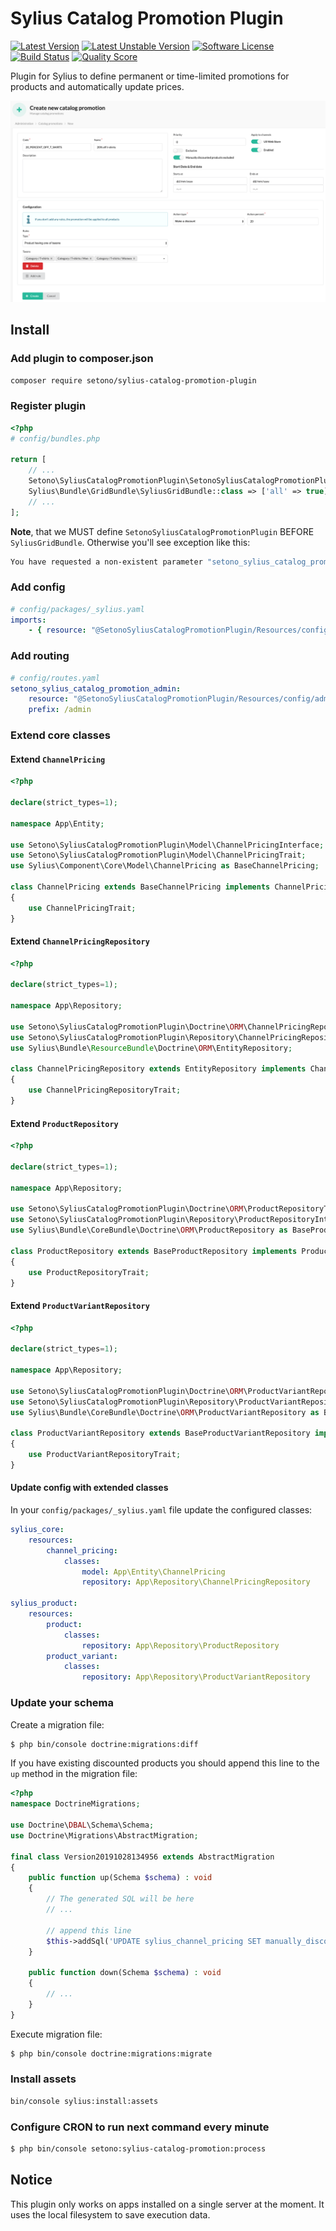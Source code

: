 # Sylius Catalog Promotion Plugin

[![Latest Version][ico-version]][link-packagist]
[![Latest Unstable Version][ico-unstable-version]][link-packagist]
[![Software License][ico-license]](LICENSE)
[![Build Status][ico-github-actions]][link-github-actions]
[![Quality Score][ico-code-quality]][link-code-quality]

Plugin for Sylius to define permanent or time-limited promotions for products and automatically update prices.

![Screenshot showing catalog promotions admin page](docs/admin-create.png)

## Install

### Add plugin to composer.json

```bash
composer require setono/sylius-catalog-promotion-plugin
```

### Register plugin

```php
<?php
# config/bundles.php

return [
    // ...
    Setono\SyliusCatalogPromotionPlugin\SetonoSyliusCatalogPromotionPlugin::class => ['all' => true],
    Sylius\Bundle\GridBundle\SyliusGridBundle::class => ['all' => true],
    // ...
];

```

**Note**, that we MUST define `SetonoSyliusCatalogPromotionPlugin` BEFORE `SyliusGridBundle`.
Otherwise you'll see exception like this:

```bash
You have requested a non-existent parameter "setono_sylius_catalog_promotion.model.promotion.class".  
```

### Add config

```yaml
# config/packages/_sylius.yaml
imports:
    - { resource: "@SetonoSyliusCatalogPromotionPlugin/Resources/config/app/config.yaml" }
```

### Add routing

```yaml
# config/routes.yaml
setono_sylius_catalog_promotion_admin:
    resource: "@SetonoSyliusCatalogPromotionPlugin/Resources/config/admin_routing.yaml"
    prefix: /admin
```

### Extend core classes
#### Extend `ChannelPricing`
```php
<?php

declare(strict_types=1);

namespace App\Entity;

use Setono\SyliusCatalogPromotionPlugin\Model\ChannelPricingInterface;
use Setono\SyliusCatalogPromotionPlugin\Model\ChannelPricingTrait;
use Sylius\Component\Core\Model\ChannelPricing as BaseChannelPricing;

class ChannelPricing extends BaseChannelPricing implements ChannelPricingInterface
{
    use ChannelPricingTrait;
}
```

#### Extend `ChannelPricingRepository`
```php
<?php

declare(strict_types=1);

namespace App\Repository;

use Setono\SyliusCatalogPromotionPlugin\Doctrine\ORM\ChannelPricingRepositoryTrait;
use Setono\SyliusCatalogPromotionPlugin\Repository\ChannelPricingRepositoryInterface;
use Sylius\Bundle\ResourceBundle\Doctrine\ORM\EntityRepository;

class ChannelPricingRepository extends EntityRepository implements ChannelPricingRepositoryInterface
{
    use ChannelPricingRepositoryTrait;
}
```

#### Extend `ProductRepository`
```php
<?php

declare(strict_types=1);

namespace App\Repository;

use Setono\SyliusCatalogPromotionPlugin\Doctrine\ORM\ProductRepositoryTrait;
use Setono\SyliusCatalogPromotionPlugin\Repository\ProductRepositoryInterface;
use Sylius\Bundle\CoreBundle\Doctrine\ORM\ProductRepository as BaseProductRepository;

class ProductRepository extends BaseProductRepository implements ProductRepositoryInterface
{
    use ProductRepositoryTrait;
}
```

#### Extend `ProductVariantRepository`
```php
<?php

declare(strict_types=1);

namespace App\Repository;

use Setono\SyliusCatalogPromotionPlugin\Doctrine\ORM\ProductVariantRepositoryTrait;
use Setono\SyliusCatalogPromotionPlugin\Repository\ProductVariantRepositoryInterface;
use Sylius\Bundle\CoreBundle\Doctrine\ORM\ProductVariantRepository as BaseProductVariantRepository;

class ProductVariantRepository extends BaseProductVariantRepository implements ProductVariantRepositoryInterface
{
    use ProductVariantRepositoryTrait;
}
```

#### Update config with extended classes
In your `config/packages/_sylius.yaml` file update the configured classes:

```yaml
sylius_core:
    resources:
        channel_pricing:
            classes:
                model: App\Entity\ChannelPricing
                repository: App\Repository\ChannelPricingRepository

sylius_product:
    resources:
        product:
            classes:
                repository: App\Repository\ProductRepository
        product_variant:
            classes:
                repository: App\Repository\ProductVariantRepository

```

### Update your schema

Create a migration file:

```bash
$ php bin/console doctrine:migrations:diff
```

If you have existing discounted products you should append this line to the `up` method in the migration file:
```php
<?php
namespace DoctrineMigrations;

use Doctrine\DBAL\Schema\Schema;
use Doctrine\Migrations\AbstractMigration;

final class Version20191028134956 extends AbstractMigration
{
    public function up(Schema $schema) : void
    {
        // The generated SQL will be here
        // ...
        
        // append this line
        $this->addSql('UPDATE sylius_channel_pricing SET manually_discounted = 1 WHERE original_price IS NOT NULL AND price != original_price');
    }

    public function down(Schema $schema) : void
    {
        // ...
    }
}
```

Execute migration file:
```bash
$ php bin/console doctrine:migrations:migrate
```

### Install assets

```bash
bin/console sylius:install:assets
```

### Configure CRON to run next command every minute

```bash
$ php bin/console setono:sylius-catalog-promotion:process
```

## Notice
This plugin only works on apps installed on a single server at the moment. It uses the local filesystem to save execution data.

[ico-version]: https://poser.pugx.org/setono/sylius-catalog-promotion-plugin/v/stable
[ico-unstable-version]: https://poser.pugx.org/setono/sylius-catalog-promotion-plugin/v/unstable
[ico-license]: https://poser.pugx.org/setono/sylius-catalog-promotion-plugin/license
[ico-github-actions]: https://github.com/Setono/SyliusCatalogPromotionPlugin/workflows/build/badge.svg
[ico-code-quality]: https://img.shields.io/scrutinizer/g/Setono/SyliusCatalogPromotionPlugin.svg?style=flat-square

[link-packagist]: https://packagist.org/packages/setono/sylius-catalog-promotion-plugin
[link-github-actions]: https://github.com/Setono/SyliusCatalogPromotionPlugin/actions
[link-code-quality]: https://scrutinizer-ci.com/g/Setono/SyliusCatalogPromotionPlugin
